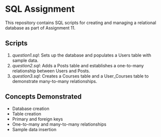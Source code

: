 # SQL Assignment

This repository contains SQL scripts for creating and managing a relational database as part of Assignment 11.

## Scripts

1. *question1.sql*: Sets up the database and populates a Users table with sample data.
2. *question2.sql*: Adds a Posts table and establishes a one-to-many relationship between Users and Posts.
3. *question3.sql*: Creates a Courses table and a User_Courses table to demonstrate many-to-many relationships.

## Concepts Demonstrated
- Database creation
- Table creation
- Primary and foreign keys
- One-to-many and many-to-many relationships
- Sample data insertion